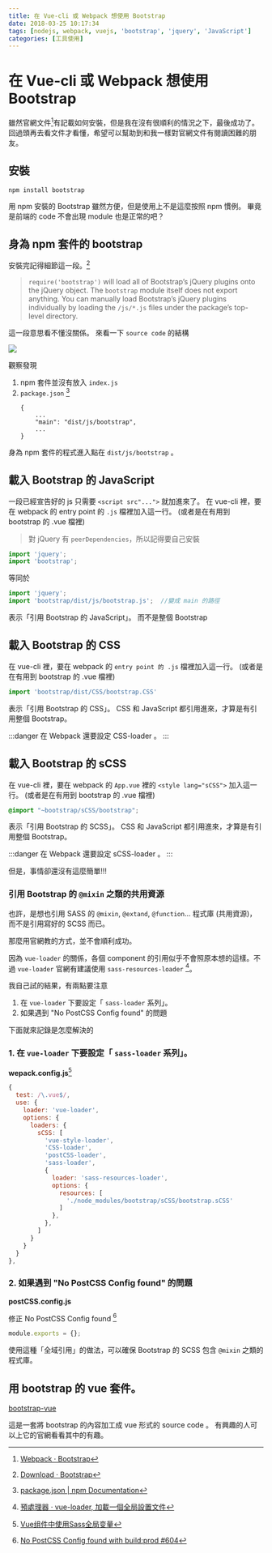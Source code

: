 ```yaml
---
title: 在 Vue-cli 或 Webpack 想使用 Bootstrap
date: 2018-03-25 10:17:34
tags: [nodejs, webpack, vuejs, 'bootstrap', 'jquery', 'JavaScript']
categories: [工具使用]
---
```

# 在 Vue-cli 或 Webpack 想使用 Bootstrap

雖然官網文件[^webpack-bootstrap]有記載如何安裝，但是我在沒有很順利的情況之下，最後成功了。
回過頭再去看文件才看懂，希望可以幫助到和我一樣對官網文件有閱讀困難的朋友。

## 安裝

```shell
npm install bootstrap
```

用 npm 安裝的 Bootstrap 雖然方便，但是使用上不是這麼按照 npm 慣例。
畢竟是前端的 code 不會出現 module 也是正常的吧？

## 身為 npm 套件的 bootstrap

安裝完記得細節這一段。[^download-bootstrap]

> `require('bootstrap')` will load all of Bootstrap’s jQuery plugins onto the jQuery object. The `bootstrap` module itself does not export anything. You can manually load Bootstrap’s jQuery plugins individually by loading the `/js/*.js` files under the package’s top-level directory.

這一段意思看不懂沒關係。
來看一下 `source code` 的結構

![](https://i.imgur.com/OTDtlEp.png)

觀察發現

1. npm 套件並沒有放入 `index.js`
2. `package.json` [^npm-package.json]
    ```
    {
        ...
        "main": "dist/js/bootstrap",
        ...    
    }
    ```
身為 npm 套件的程式進入點在 `dist/js/bootstrap` 。

## 載入 Bootstrap 的 JavaScript

一段已經宣告好的 js 只需要 `<script src"...">` 就加進來了。
在 vue-cli 裡，要在 webpack 的 entry point 的 `.js` 檔裡加入這一行。
(或者是在有用到 bootstrap 的 .vue 檔裡)

> 對 jQuery 有 `peerDependencies`，所以記得要自己安裝

```javascript
import 'jquery';
import 'bootstrap';
```

等同於

```javascript
import 'jquery';
import 'bootstrap/dist/js/bootstrap.js';  //變成 main 的路徑
```

表示「引用 Bootstrap 的 JavaScript」。
而不是整個 Bootstrap

## 載入 Bootstrap 的 CSS

在 vue-cli 裡，要在 webpack 的 `entry point 的 .js` 檔裡加入這一行。
(或者是在有用到 bootstrap 的 .vue 檔裡)

```javascript
import 'bootstrap/dist/CSS/bootstrap.CSS'
```

表示「引用 Bootstrap 的 CSS」。
CSS 和 JavaScript 都引用進來，才算是有引用整個 Bootstrap。

:::danger
在 Webpack 還要設定 CSS-loader 。
:::

## 載入 Bootstrap 的 sCSS

在 vue-cli 裡，要在 webpack 的 `App.vue` 裡的 `<style lang="sCSS">` 加入這一行。
(或者是在有用到 bootstrap 的 .vue 檔裡)

```sCSS
@import "~bootstrap/sCSS/bootstrap";
```

表示「引用 Bootstrap 的 SCSS」。
CSS 和 JavaScript 都引用進來，才算是有引用整個 Bootstrap。

:::danger
在 Webpack 還要設定 sCSS-loader 。
:::

但是，事情卻還沒有這麼簡單!!!

### 引用 Bootstrap 的 `@mixin` 之類的共用資源

也許，是想也引用 SASS 的 `@mixin`, `@extand`, `@function`... 程式庫 (共用資源)，而不是引用寫好的 SCSS 而已。

那麼用官網教的方式，並不會順利成功。

因為 `vue-loader` 的關係，各個 component 的引用似乎不會照原本想的這樣。不過 `vue-loader` 官網有建議使用 `sass-resources-loader` [^vue-loader-sass-resources-loader]。

我自己試的結果，有兩點要注意

1. 在 `vue-loader` 下要設定「 `sass-loader` 系列」。
2. 如果遇到 "No PostCSS Config found" 的問題

下面就來記錄是怎麼解決的

### 1. 在 `vue-loader` 下要設定「 `sass-loader` 系列」。

**wepack.config.js**[^webpackconfig-setup-sass-resources-loader]

```javascript
{
  test: /\.vue$/,
  use: {
    loader: 'vue-loader',
    options: {
      loaders: {
        sCSS: [
          'vue-style-loader',
          'CSS-loader',
          'postCSS-loader',
          'sass-loader',
          {
            loader: 'sass-resources-loader',
            options: {
              resources: [
                './node_modules/bootstrap/sCSS/bootstrap.sCSS'
              ]
            },
          },
        ]
      }
    }
  }
},
```

### 2. 如果遇到 "No PostCSS Config found" 的問題

**postCSS.config.js**

修正 No PostCSS Config found [^fix-postCSS-config]

```javascript
module.exports = {};
```

使用這種「全域引用」的做法，可以確保 Bootstrap 的 SCSS 包含 `@mixin` 之類的程式庫。

## 用 bootstrap 的 vue 套件。

[bootstrap-vue](https://bootstrap-vue.js.org/docs)

這是一套將 bootstrap 的內容加工成 vue 形式的 source code 。
有興趣的人可以上它的官網看看其中的有趣。

[^download-bootstrap]: [Download · Bootstrap](https://getbootstrap.com/docs/4.0/getting-started/download/#npm)

[^npm-package.json]: [package.json | npm Documentation](https://docs.npmjs.com/files/package.json#main)

[^webpack-bootstrap]: [Webpack · Bootstrap](https://getbootstrap.com/docs/4.0/getting-started/webpack/)

[^vue-loader-sass-resources-loader]: [預處理器 · vue-loader, 加載一個全局設置文件](https://vue-loader.vuejs.org/zh-cn/configurations/pre-processors.html)

[^webpackconfig-setup-sass-resources-loader]: [Vue组件中使用Sass全局变量](https://xiaogliu.github.io/2017/09/09/use-sass-global-variables-in-every-vue-components/)

[^fix-postCSS-config]: [No PostCSS Config found with build:prod #604](https://github.com/akveo/ngx-admin/issues/604#issuecomment-271974780)
